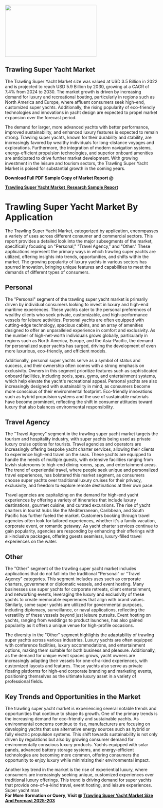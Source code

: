 <p><img class="alignnone size-medium wp-image-20088" src="https://ffe5etoiles.com/wp-content/uploads/2024/12/MST1-300x171.png" alt="" width="300" height="171" /></p><p> <h2>Trawling Super Yacht Market </h2><p>The Trawling Super Yacht Market size was valued at USD 3.5 Billion in 2022 and is projected to reach USD 5.9 Billion by 2030, growing at a CAGR of 7.4% from 2024 to 2030. The market growth is driven by increasing demand for luxury and recreational boating, particularly in regions such as North America and Europe, where affluent consumers seek high-end, customized super yachts. Additionally, the rising popularity of eco-friendly technologies and innovations in yacht design are expected to propel market expansion over the forecast period.</p><p>The demand for larger, more advanced yachts with better performance, improved sustainability, and enhanced luxury features is expected to remain strong. Trawling super yachts, known for their durability and stability, are increasingly favored by wealthy individuals for long-distance voyages and explorations. Furthermore, the integration of modern navigation systems, energy-efficient propulsion technologies, and superior onboard amenities are anticipated to drive further market development. With growing investment in the leisure and tourism sectors, the Trawling Super Yacht Market is poised for substantial growth in the coming years.</p></p><p><strong>Download Full PDF Sample Copy of Market Report @</strong></p><p><strong><a href="https://www.verifiedmarketreports.com/download-sample/?rid=250588&utm_source=Sites-google&utm_medium=265" target="_blank">Trawling Super Yacht Market &nbsp;Research Sample Report</a></strong></p><p><h1>Trawling Super Yacht Market By Application</h1><p>The Trawling Super Yacht Market, categorized by application, encompasses a variety of uses across different consumer and commercial sectors. This report provides a detailed look into the major subsegments of the market, specifically focusing on "Personal," "Travel Agency," and "Other." These applications represent the primary ways in which trawling super yachts are utilized, offering insights into trends, opportunities, and shifts within the market. The growing popularity of luxury yachts in various sectors has spurred innovation, bringing unique features and capabilities to meet the demands of different types of consumers.</p><h2>Personal</h2><p>The "Personal" segment of the trawling super yacht market is primarily driven by individual consumers looking to invest in luxury and high-end maritime experiences. These yachts cater to the personal preferences of wealthy clients who seek private, customizable, and high-performance vessels for leisure activities. Personal yachts are often equipped with cutting-edge technology, spacious cabins, and an array of amenities designed to offer an unparalleled experience in comfort and exclusivity. As the number of high-net-worth individuals grows globally, particularly in regions such as North America, Europe, and the Asia-Pacific, the demand for personalized super yachts has surged, driving the development of even more luxurious, eco-friendly, and efficient models.<p>Additionally, personal super yachts serve as a symbol of status and success, and their ownership often comes with a strong emphasis on exclusivity. Owners in this segment prioritize features such as sophisticated onboard facilities, including pools, spas, gyms, and entertainment systems, which help elevate the yacht's recreational appeal. Personal yachts are also increasingly designed with sustainability in mind, as consumers become more conscious of their environmental footprint. Eco-friendly innovations such as hybrid propulsion systems and the use of sustainable materials have become prominent, reflecting the shift in consumer attitudes toward luxury that also balances environmental responsibility.</p><h2>Travel Agency</h2><p>The "Travel Agency" segment in the trawling super yacht market targets the tourism and hospitality industry, with super yachts being used as private luxury cruise options for tourists. Travel agencies and operators are increasingly offering bespoke yacht charter services, allowing their clients to experience high-end travel on the seas. These yachts are equipped to handle the needs of multiple guests, with extensive facilities ranging from lavish staterooms to high-end dining rooms, spas, and entertainment areas. The trend of experiential travel, where people seek unique and personalized travel experiences, has bolstered this market segment, as consumers choose super yachts over traditional luxury cruises for their privacy, exclusivity, and freedom to explore remote destinations at their own pace.</p><p>Travel agencies are capitalizing on the demand for high-end yacht experiences by offering a variety of itineraries that include luxury destinations, gourmet cuisine, and curated excursions. The rise of yacht charters in tourist hubs like the Mediterranean, Caribbean, and South Pacific has further fueled the market. Customers booking through travel agencies often look for tailored experiences, whether it's a family vacation, corporate event, or romantic getaway. As yacht charter services continue to gain popularity, agencies are responding by enhancing their offerings with all-inclusive packages, offering guests seamless, luxury-filled travel experiences on the water.</p><h2>Other</h2><p>The "Other" segment of the trawling super yacht market includes applications that do not fall into the traditional "Personal" or "Travel Agency" categories. This segment includes uses such as corporate charters, government or diplomatic vessels, and event hosting. Many businesses use super yachts for corporate retreats, client entertainment, and networking events, leveraging the luxury and exclusivity of these yachts to create memorable experiences that align with brand values. Similarly, some super yachts are utilized for governmental purposes, including diplomacy, surveillance, or naval applications, reflecting the versatility of these vessels beyond just leisure pursuits. Event hosting on yachts, ranging from weddings to product launches, has also gained popularity as it offers a unique venue for high-profile occasions.</p><p>The diversity in the "Other" segment highlights the adaptability of trawling super yachts across various industries. Luxury yachts are often equipped with conference facilities, luxury accommodations, and entertainment options, making them suitable for both business and pleasure. Additionally, as the demand for unique event spaces grows, yacht owners are increasingly adapting their vessels for one-of-a-kind experiences, with customized layouts and features. These yachts also serve as private floating platforms for high-end corporate branding and marketing events, positioning themselves as the ultimate luxury asset in a variety of professional fields.</p><h2>Key Trends and Opportunities in the Market</h2><p>The trawling super yacht market is experiencing several notable trends and opportunities that continue to shape its growth. One of the primary trends is the increasing demand for eco-friendly and sustainable yachts. As environmental concerns continue to rise, manufacturers are focusing on developing yachts that use alternative energy sources such as hybrid or fully electric propulsion systems. This shift towards sustainability is not only driven by regulations but also by growing consumer demand for environmentally conscious luxury products. Yachts equipped with solar panels, advanced battery storage systems, and energy-efficient technologies are becoming more common, offering consumers the opportunity to enjoy luxury while minimizing their environmental impact.</p><p>Another key trend in the market is the rise of experiential luxury, where consumers are increasingly seeking unique, customized experiences over traditional luxury offerings. This trend is driving demand for super yachts that provide one-of-a-kind travel, event hosting, and leisure experiences. Super yacht man<strong><br />For More Iformation or Query, Visit @ <a href="https://www.verifiedmarketreports.com/product/trawling-super-yacht-market/" target="_blank">Trawling Super Yacht Market Size And Forecast 2025-203</a></strong></p>
